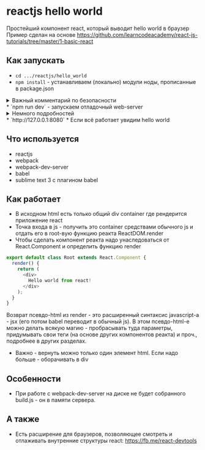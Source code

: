 # reactjs hello world
Простейший компонент react, который выводит hello world в браузер
Пример сделан на основе https://github.com/learncodeacademy/react-js-tutorials/tree/master/1-basic-react

## Как запускать
* `cd .../reactjs/hello_world`
* `npm install` - устанавливаем (локально) модули ноды, прописанные в package.json
<details><summary>Важный комментарий по безопасности</summary>npm - умная штука, при установке модулей, она проверяет, есть ли известные уязвимости в этих модулях. Когда я ставил модули, она мне написала `found 4 vulnerabilities`  и предложила сделать `npm audit`, в котором написала об этих уязвимостях и даже приложила ссылку на их описание у себя на сайте. Там же она предложила пофиксить - установить более свежие версии. В общем, респект.
</details>
* `npm run dev` - запускаем отладочный web-server
<details><summary>Немного подробностей</summary>Это алиас на скирпт прописанный в package.json. Фактически там выполняется `webpack-dev-server --content-base src --inline --hot`. Запускается простой http-server, отдающий директорию src. Флаги --inline --hot делают так, что на странице в браузере появляется вебсокет, который слушает сервер и перезагружает страницу в случае изменений исходных файлов. Удобно, чтобы каждый раз не тыкать F5 в браузере.
</details> 
* `http://127.0.0.1:8080`
* Если всё работает увидим hello world

## Что используется
* reactjs
* webpack
* webpack-dev-server
* babel
* sublime text 3 с плагином babel

## Как работает
* В исходном html есть только общий div container где рендерится приложение react
* Точка входа в js - получить это container средствами обычного js и отдать его в root-вую функцию реакта ReactDOM.render
* Чтобы сделать компонент реакта надо унаследоваться от React.Component и определить функцию render
```js
export default class Root extends React.Component {
  render() {
    return (
      <div>
      	Hello world from react!
      </div>
    );
  }
}
```
Возврат псевдо-html из render - это расширенный синтаксис javascript-а - jsx (его потом babel переводит в обычный js).  В этом псевдо-html-е можно делать всякую магию - пробрасывать туда параметры, придумывать свои теги (на основе других компонентов реакта) и проч., подробнее в других разделах.

* Важно - вернуть можно только один элемент html. Если надо больше - оборачивать в div

## Особенности
* При работе с webpack-dev-server на диске не будет собранного build.js - он в памяти сервера.

## А также
* Есть расширение для браузеров, позволяющее смотреть и отлаживать внутренние структуры react: https://fb.me/react-devtools